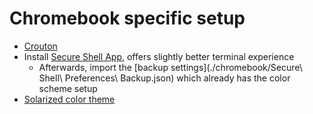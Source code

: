 # Chromebook specific setup

- [Crouton](https://github.com/dnschneid/crouton/)
- Install [Secure Shell App](https://chrome.google.com/webstore/detail/secure-shell-app/pnhechapfaindjhompbnflcldabbghjo?hl=en), offers slightly better terminal experience
    - Afterwards, import the [backup settings](./chromebook/Secure\ Shell\ Preferences\ Backup.json) which already has the color scheme setup
- [Solarized color theme](https://github.com/jarlg/solarized-crosh)

